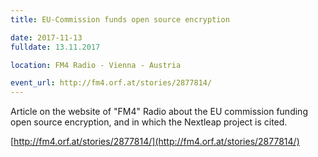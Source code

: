 ```yaml
---
title: EU-Commission funds open source encryption

date: 2017-11-13
fulldate: 13.11.2017

location: FM4 Radio - Vienna - Austria

event_url: http://fm4.orf.at/stories/2877814/
---
```


Article on the website of "FM4" Radio about the EU commission funding open source encryption, and in which the Nextleap project is cited.


[http://fm4.orf.at/stories/2877814/](http://fm4.orf.at/stories/2877814/)


